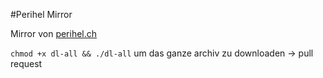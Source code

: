 #Perihel Mirror

Mirror von [perihel.ch](http://perihel.ch)

`chmod +x dl-all && ./dl-all` um das ganze archiv zu downloaden -> pull request
